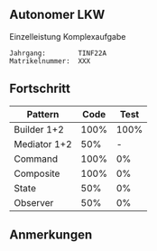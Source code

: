 ## Autonomer LKW
Einzelleistung Komplexaufgabe
```code
Jahrgang:        TINF22A
Matrikelnummer:  XXX
```

## Fortschritt

| Pattern      | Code | Test |
|--------------|------|------|
| Builder 1+2  | 100% | 100% |
| Mediator 1+2 | 50%  | -    |
| Command      | 100% | 0%   |
| Composite    | 100% | 0%   |
| State        | 50%  | 0%   |
| Observer     | 50%  | 0%   |

## Anmerkungen
